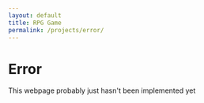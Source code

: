 ```yaml
---
layout: default
title: RPG Game
permalink: /projects/error/
---
```


# Error

This webpage probably just hasn't been implemented yet